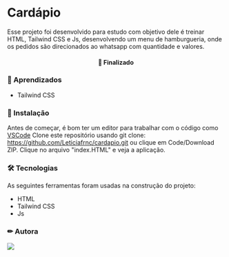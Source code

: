 # Cardápio
 Esse projeto foi desenvolvido para estudo com objetivo dele é treinar HTML, Tailwind CSS e Js, desenvolvendo um menu de hamburgueria, onde os pedidos são direcionados ao whatsapp com quantidade e valores. 

<h4 align="center"> 
🚀 Finalizado
</h4>

### 📕 Aprendizados
- Tailwind CSS
  
  
### 🏁 Instalação

Antes de começar, é bom ter um editor para trabalhar com o código como [VSCode](https://code.visualstudio.com/)
Clone este repositório usando git clone: https://github.com/Leticiafrnc/cardapio.git ou clique em Code/Download ZIP. Clique no arquivo "index.HTML" e veja a aplicação.

### 🛠 Tecnologias

As seguintes ferramentas foram usadas na construção do projeto:
- HTML
- Tailwind CSS
- Js



### ✏ Autora
 [<img src="https://img.shields.io/badge/linkedin-%230077B5.svg?&style=for-the-badge&logo=linkedin&logoColor=white" />](https://www.linkedin.com/in/leticiafrnc//) 
